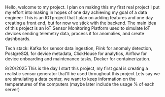Hello, welcome to my project. I plan on making this my first real project I put my effort into making in hopes of one day achieving my goal of a data engineer
This is an IOTproject that I plan on adding features and one day creating a front end, but for now we stick with the backend.
The main idea of this project is an IoT Sensor Monitoring Platform used to simulate IoT devices sending telemetry data, process it for anomalies, and create dashboards.

Tech stack: Kafka for sensor data ingestion,
Flink for anomaly detection,
PostgreSQL for device metadata,
ClickHouse for analytics,
Airflow for device onboarding and maintenance tasks,
Docker for containerization.

8/20/2025
This is the day I start this project, my first goal is creating a realistic sensor generator that'll be used throughout this project
Lets say we are simulating a data center, we want to keep information on the temperatures of the computers (maybe later include the usage % of each server)

